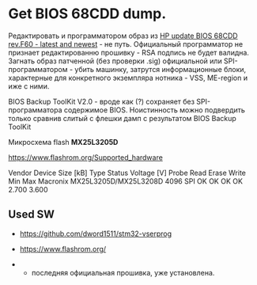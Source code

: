 # Get BIOS 68CDD dump.

Редактировать и программатором образ из [HP update BIOS 68CDD rev.F60 - latest and newest](https://ftp.hp.com/pub/softpaq/sp73501-74000/sp73934.exe) - не путь. Официальный программатор не признает редактированню прошивку - RSA подпись не будет валидна. Загнать образ патченной (без проверки .sig) официальной или SPI-программатором - убить машинку, затрутся информационные блоки, характерные для конкретного экземпляра нотника - VSS, ME-region и иже с ними.

BIOS Backup ToolKit V2.0 - вроде как (?) сохраняет без SPI-программатора содержимое BIOS. Ноистинность можно подвердить только сравнив слитый с флешки дамп с результатом BIOS Backup ToolKit

Микросхема flash **MX25L3205D**



https://www.flashrom.org/Supported_hardware

Vendor	Device	Size [kB]	Type	Status	Voltage [V]
 	Probe	Read	Erase	Write	Min	Max
Macronix	MX25L3205D/MX25L3208D	4096	SPI	OK	OK	OK	OK	2.700	3.600

## Used SW

- https://github.com/dword1511/stm32-vserprog
- https://www.flashrom.org/





-  - последняя официальная прошивка, уже установлена.